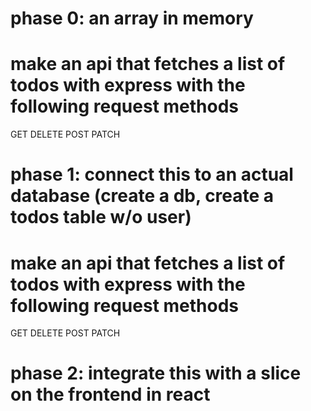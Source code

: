 # phase 0: an array in memory

# make an api that fetches a list of todos with express with the following request methods

GET
DELETE
POST
PATCH

# phase 1: connect this to an actual database (create a db, create a todos table w/o user)

# make an api that fetches a list of todos with express with the following request methods

GET
DELETE
POST
PATCH

# phase 2: integrate this with a slice on the frontend in react
